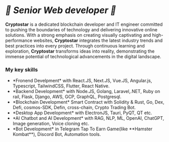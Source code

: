 <h1 align="left">
    <i>💫 Senior Web developer 💫</i>
</h1>

**Cryptostar** is a dedicated blockchain developer and IT engineer committed to pushing the boundaries of technology and delivering innovative online solutions. With a strong emphasis on creating visually captivating and high-performance websites, **Cryptostar** integrates the latest industry trends and best practices into every project. Through continuous learning and exploration, **Cryptostar** transforms ideas into reality, demonstrating the immense potential of technological advancements in the digital landscape.

<h3> My key skills</h3>
      <ul>
        <li>*Fronend Develpment* with React.JS, Next.JS, Vue.JS, Angular.js, Typescript, TailwindCSS, Flutter, React Native.</li>
        <li>*Backend Development* with Node.JS, Golang, Laravel,.NET, Ruby on rail, Flask, Django, AWS, GCP, GraphQL, Postgresql.</li>
        <li>*Blockchain Development* Smart Contract with Solidity & Rust, Go, Dex, Defi, cosmos-SDK, Defin, cross-chain, Crypto Trading Bot.</li>
        <li>*Desktop App Development* with ElectronJS, Tauri, PyQT, QT etc. </li>
        <li>*AI Chatbot and AI Development* with RAG, NLP, ML, OpenAI, ChatGPT, Image generation, Voice cloning etc.</li>
        <li>*Bot Development* in Telegram Tap To Earn Game(like **Hamster Kombat**), Discord Bot, Automation tools.  </li>
      </ul>
